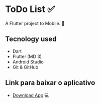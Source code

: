 # ToDo List ✅

A Flutter project to Mobile. 📱

## Tecnology used
- Dart
- Flutter (MD 3)
- Android Studio
- Git & GitHub

## Link para baixar o aplicativo
- [Download App](https://drive.google.com/file/d/1TGwkPa2EvaTPzziQzcni2ikkxYwl67Vr/view?usp=share_link) 💻

